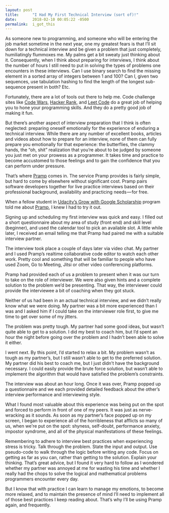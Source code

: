 ```yaml
---
layout: post
title:      "I Had My First Technical Interview (sort of)!"
date:       2018-02-10 00:05:22 -0500
permalink:  i_got_this
---
```



<p>As someone new to programming, and someone who will be entering the job market sometime in the next year, one my greatest fears is that I’ll sit down for a technical interview and be given a problem that just completely, humiliatingly flummoxes me. My palms get a bit sweaty just thinking about it. Consequently, when I think about preparing for interviews, I think about the number of hours I still need to put in solving the types of problems one encounters in these interviews. Can I use binary search to find the missing element in a sorted array of integers between 1 and 100? Can I, given two sequences, use tabulation hashing to find the length of the longest sub-sequence present in both? Etc.</p>

<p>Fortunately, there are a lot of tools out there to help me. Code challenge sites like <a href="https://medium.com/r/?url=https%3A%2F%2Fwww.codewars.com%2Fdashboard" data-href="https://medium.com/r/?url=https%3A%2F%2Fwww.codewars.com%2Fdashboard" class="markup--anchor markup--p-anchor" data-tooltip="https://medium.com/r/?url=https%3A%2F%2Fwww.codewars.com%2Fdashboard" data-tooltip-position="bottom" data-tooltip-type="link" target="_blank">Code Wars</a>, <a href="https://medium.com/r/?url=https%3A%2F%2Fwww.hackerrank.com%2F" data-href="https://medium.com/r/?url=https%3A%2F%2Fwww.hackerrank.com%2F" class="markup--anchor markup--p-anchor" data-tooltip="https://medium.com/r/?url=https%3A%2F%2Fwww.hackerrank.com%2F" data-tooltip-position="bottom" data-tooltip-type="link" target="_blank">Hacker Rank</a>, and <a href="https://medium.com/r/?url=https%3A%2F%2Fleetcode.com%2F" data-href="https://medium.com/r/?url=https%3A%2F%2Fleetcode.com%2F" class="markup--anchor markup--p-anchor" data-tooltip="https://medium.com/r/?url=https%3A%2F%2Fleetcode.com%2F" data-tooltip-position="bottom" data-tooltip-type="link" target="_blank">Leet Code</a> do a great job of helping you to hone your programming skills. And they do a pretty good job of making it fun.&nbsp;</p>

<p>But there’s another aspect of interview preparation that I think is often neglected: preparing oneself emotionally for the experience of enduring a technical interview. While there are any number of excellent books, articles and videos about how to prepare for an interview, none of them can fully prepare you emotionally for that experience: the butterflies, the clammy hands, the “oh, shit” realization that you’re about to be judged by someone you just met on your prowess as a programmer. It takes time and practice to become accustomed to those feelings and to gain the confidence that you can perform under pressure.</p>

<p>That’s where <a href="https://medium.com/r/?url=https%3A%2F%2Fwww.pramp.com" data-href="https://medium.com/r/?url=https%3A%2F%2Fwww.pramp.com" class="markup--anchor markup--p-anchor" data-tooltip="https://medium.com/r/?url=https%3A%2F%2Fwww.pramp.com" data-tooltip-position="bottom" data-tooltip-type="link" target="_blank">Pramp</a> comes in. The service Pramp provides is fairly simple, but hard to come by elsewhere without significant cost. Pramp pairs software developers together for live practice interviews based on their professional background, availability and practicing needs&#8202;—&#8202;for free.</p>

<p>When a fellow student in <a href="https://medium.com/r/?url=https%3A%2F%2Fwww.udacity.com%2Fgrow-with-google" data-href="https://medium.com/r/?url=https%3A%2F%2Fwww.udacity.com%2Fgrow-with-google" class="markup--anchor markup--p-anchor" rel="nofollow noopener noopener" data-tooltip="https://medium.com/r/?url=https%3A%2F%2Fwww.udacity.com%2Fgrow-with-google" data-tooltip-position="bottom" data-tooltip-type="link" target="_blank">Udacity’s Grow with Google Scholarship</a> program told me about <a href="https://medium.com/r/?url=https%3A%2F%2Fwww.pramp.com%2F" data-href="https://medium.com/r/?url=https%3A%2F%2Fwww.pramp.com%2F" class="markup--anchor markup--p-anchor" rel="nofollow noopener noopener" data-tooltip="https://medium.com/r/?url=https%3A%2F%2Fwww.pramp.com%2F" data-tooltip-position="bottom" data-tooltip-type="link" target="_blank">Pramp</a>, I knew I had to try it out.</p>

<p>Signing up and scheduling my first interview was quick and easy. I filled out a short questionnaire about my area of study (front end) and skill level (beginner), and used the calendar tool to pick an available slot. A little while later, I received an email telling me that Pramp had paired me with a suitable interview partner.</p>

<p>The interview took place a couple of days later via video chat. My partner and I used Pramp’s realtime collaborative code editor to watch each other work. Pretty cool and something that will be familiar to people who have used Zoom, Go to Meeting, Jitsi or other video conferencing platforms.&nbsp;</p>

<p>Pramp had provided each of us a problem to present when it was our turn to take on the role of interviewer. We were also given hints and a complete solution to the problem we’d be presenting. That way, the interviewer could provide the interviewee a bit of coaching when they got stuck.</p>

<p>Neither of us had been in an actual technical interview, and we didn’t really know what we were doing. My partner was a bit more experienced than I was and I asked him if I could take on the interviewer role first, to give me time to get over some of my jitters.&nbsp;</p>

<p>The problem was pretty tough. My partner had some good ideas, but wasn’t quite able to get to a solution. I did my best to coach him, but I’d spent an hour the night before going over the problem and I hadn’t been able to solve it either.</p>

<p>I went next. By this point, I’d started to relax a bit. My problem wasn’t as tough as my partner’s, but I still wasn’t able to get to the preferred solution. My partner did his best to coach me, but I just didn’t have the background necessary. I could easily provide the brute force solution, but wasn’t able to implement the algorithm that would have satisfied the problem’s constraints.</p>

<p>The interview was about an hour long. Once it was over, Pramp popped up a questionnaire and we each provided detailed feedback about the other’s interview performance and interviewing style.</p>

<p>What I found most valuable about this experience was being put on the spot and forced to perform in front of one of my peers. It was just as nerve-wracking as it sounds. As soon as my partner’s face popped up on my screen, I began to experience all of the horribleness that afflicts so many of us, when we're put on the spot: shyness, self-doubt, performance anxiety, impostor syndrome, and all of the physical manifestations of these feelings.</p>

<p>Remembering to adhere to interview best practices when experiencing stress is tricky. Talk through the problem. State the input and output. Use pseudo-code to walk through the logic before writing any code. Focus on getting as far as you can, rather than getting to the solution. Explain your thinking. That’s great advice, but I found it very hard to follow as I wondered whether my partner was annoyed at me for wasting his time and whether I really had the chops to solve the logical and mathematical problems programmers encounter every day.&nbsp;</p>

<p>But I know that with practice I can learn to manage my emotions, to become more relaxed, and to maintain the presence of mind I’ll need to implement all of those best practices I keep reading about. That’s why I’ll be using Pramp again, and frequently.</p>
